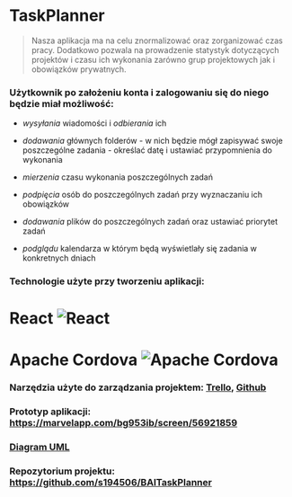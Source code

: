 # TaskPlanner

> Nasza aplikacja ma na celu znormalizować oraz zorganizować czas pracy. Dodatkowo pozwala na prowadzenie statystyk dotyczących projektów i czasu ich wykonania  zarówno grup projektowych jak i obowiązków prywatnych.


### Użytkownik po założeniu konta i zalogowaniu  się do niego będzie miał możliwość:

* *wysyłania* wiadomości i *odbierania* ich

* *dodawania* głównych folderów - w nich będzie mógł zapisywać swoje poszczególne zadania - określać datę i ustawiać przypomnienia do wykonania

* *mierzenia* czasu wykonania poszczególnych zadań

* *podpięcia* osób do poszczególnych zadań przy wyznaczaniu ich obowiązków

* *dodawania* plików do poszczególnych zadań  oraz ustawiać priorytet zadań

* *podglądu* kalendarza w którym będą wyświetlały się zadania w konkretnych dniach

### Technologie użyte przy tworzeniu aplikacji: 
# React ![React](https://d2eip9sf3oo6c2.cloudfront.net/tags/images/000/000/026/square_256/react.png) 
# Apache Cordova ![Apache Cordova](https://pbs.twimg.com/profile_images/1769287743/cordova_256.png)

### Narzędzia użyte do zarządzania projektem: [Trello](https://trello.com/b/AFdwetRw/taskplaner-lista-zadań), [Github](https://github.com/s194506/BAITaskPlanner/projects/1)
### Prototyp aplikacji: <https://marvelapp.com/bg953ib/screen/56921859>
### [Diagram UML](https://www.draw.io/?lightbox=1&highlight=0000ff&edit=_blank&layers=1&nav=1&title=polska%20wersja#Uhttps%3A%2F%2Fdrive.google.com%2Fuc%3Fid%3D1euKm-pQtpW_KGVxQYJKmmFJs1mCwmcza%26export%3Ddownload)
### Repozytorium projektu: <https://github.com/s194506/BAITaskPlanner>

